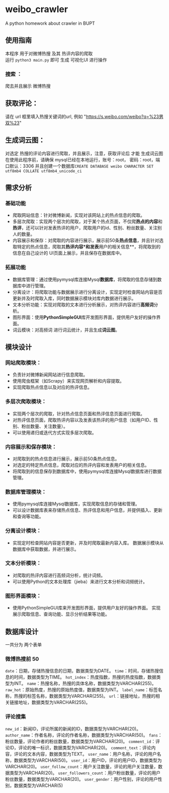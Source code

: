 # weibo_crawler
A python homework about crawler in BUPT

## 使用指南 
本程序 用于对微博热搜 及其 热评内容的爬取  
运行 `python3 main.py` 即可 生成 可视化UI 进行操作
### 搜索 ：
爬去并且展示 微博热搜 
## 获取评论：
请在 url 框里填入热搜关键词的url, 例如 "https://s.weibo.com/weibo?q=%23男双%23" 
## 生成词云图：
对选定 热搜的评论内容进行爬取，并且展示，注意，获取评论后 才能 生成词云图  在使用此程序前，请确保 mysql已经在本地运行，账号：root， 密码：root，端口默认：3306
并且创建一个数据库`CREATE DATABASE weibo CHARACTER SET utf8mb4 COLLATE utf8mb4_unicode_ci` 


## 需求分析

### 基础功能

- 爬取网站信息：针对微博新闻，实现对该网站上的热点信息的爬取。 
- 多层次爬取：实现两个层次的爬取，对于某个热点页面，不仅爬**热点的内容**和**热评**，还可以针对发表热评的用户，爬取用户的id、性别、粉丝数量、关注别人的数量。 
- 内容展示和保存：对爬取的内容进行展示，展示前50条**热点信息**，并且针对选取特定的热点信息，爬取其**热评内容*和发表**用户的相关信息**，将爬取到的信息在自己设计的 UI页面上展示，并且保存在数据库中。

### 拓展功能

- 数据库管理：通过使用pymysql库连接Mysql**数据库**，将爬取的信息存储到数据库中进行管理。
- 分离设计：将爬取功能与数据展示进行分离设计，实现定时检查网站内容是否更新并及时爬取入库，同时数据展示模块对库内数据进行展示。
- 文本分析功能：实现对爬取的文本进行分析展示，对热评内容进行**高频词**分析。
- 图形界面：使用**PythonSimpleGUI**库开发图形界面，提供用户友好的操作界面。
- 词云模块：对高频词 进行词云统计，并且生成**词云图**。

## 模块设计

### 网站爬取模块：  

- 负责针对微博新闻网站进行信息爬取。 
- 使用爬虫框架（如Scrapy）来实现网页解析和内容提取。 
- 实现爬取热点信息以及对应的热评信息。 

### 多层次爬取模块：  

- 实现两个层次的爬取，针对热点信息页面和热评信息页面进行爬取。 
- 对热评信息页面，爬取热评内容以及发表该热评的用户信息（如用户ID、性别、粉丝数量、关注数量）。 
- 可以使用递归或迭代方式实现多层次爬取。 

### 内容展示和保存模块：  

- 对爬取到的热点信息进行展示，展示前50条热点信息。 
- 对选定的特定热点信息，爬取对应的热评内容和发表用户的相关信息。
-  将爬取到的信息保存到数据库中，使用pymysql库连接Mysql数据库进行数据管理。 

### 数据库管理模块： 

- 使用pymysql库连接Mysql数据库，实现爬取信息的存储和管理。
-  可以设计数据库表来存储热点信息、热评信息和用户信息，并提供插入、更新和查询等功能。 

### 分离设计模块：  

- 实现定时检查网站内容是否更新，并及时爬取最新内容入库。 数据展示模块从数据库中获取数据，并进行展示。

### 文本分析模块：  

- 对爬取的热评内容进行高频词分析，统计词频。 
- 可以使用Python的文本处理库（jieba）来进行文本分析和词频统计。

### 图形界面模块： 

- 使用PythonSimpleGUI库来开发图形界面，提供用户友好的操作界面。 实现展示爬取信息、查询功能、显示分析结果等功能。 

## 数据库设计

一共分为 两个表单

### 微博热搜前 50

`date`：日期，存储热搜信息的日期，数据类型为DATE。 
`time`：时间，存储热搜信息的时间，数据类型为TIME。 
`hot_index`：热度指数，热搜的热度指数，数据类型为INT。 
`name`：热搜名称，热搜的具体名称，数据类型为VARCHAR(255)。 
`raw_hot`：原始热度，热搜的原始热度值，数据类型为INT。 
`label_name`：标签名称，热搜的标签名称，数据类型为VARCHAR(255)。 
`url`：链接地址，热搜的相关链接地址，数据类型为VARCHAR(255)。

### 评论搜集

`new_id`：新闻ID，评论所属的新闻的ID，数据类型为VARCHAR(20)。 `author_name`：作者名称，评论的作者名称，数据类型为VARCHAR(50)。
`fans`：粉丝数量，评论作者的粉丝数量，数据类型为VARCHAR(20)。 
`comment_id`：评论ID，评论的唯一标识，数据类型为VARCHAR(20)。 `comment_text`：评论内容，评论的文本内容，数据类型为TEXT。 
`user_name`：用户名称，评论的用户名称，数据类型为VARCHAR(50)。
`user_id`：用户ID，评论的用户ID，数据类型为VARCHAR(20)。 `user_follow_count`：用户关注数量，评论的用户关注数量，数据类型为VARCHAR(20)。
`user_followers_count`：用户粉丝数量，评论的用户粉丝数量，数据类型为VARCHAR(20)。 
`user_gender`：用户性别，评论的用户性别，数据类型为VARCHAR(5)
